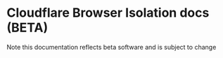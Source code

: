 # Cloudflare Browser Isolation docs (BETA)

Note this documentation reflects beta software and is subject to change